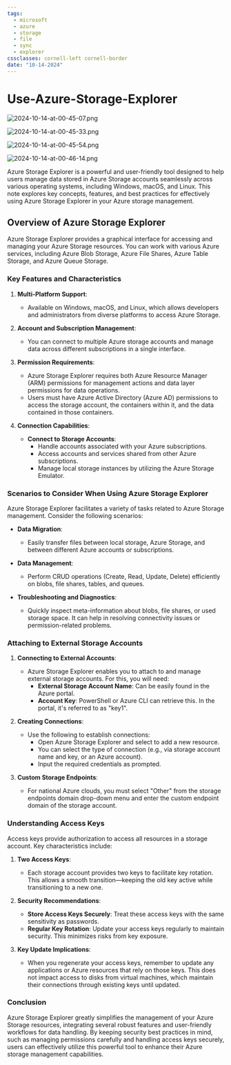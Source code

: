 ```yaml
---
tags:
  - microsoft
  - azure
  - storage
  - file
  - sync
  - explorer
cssclasses: cornell-left cornell-border
date: "10-14-2024"
---
```


# Use-Azure-Storage-Explorer


![2024-10-14-at-00-45-07.png](2024-10-13.21-20-49.597-img/2024-10-14-at-00-45-07.png)

![2024-10-14-at-00-45-33.png](2024-10-13.21-20-49.597-img/2024-10-14-at-00-45-33.png)

![2024-10-14-at-00-45-54.png](2024-10-13.21-20-49.597-img/2024-10-14-at-00-45-54.png)

![2024-10-14-at-00-46-14.png](2024-10-13.21-20-49.597-img/2024-10-14-at-00-46-14.png)


Azure Storage Explorer is a powerful and user-friendly tool designed to help users manage data stored in Azure Storage accounts seamlessly across various operating systems, including Windows, macOS, and Linux. This note explores key concepts, features, and best practices for effectively using Azure Storage Explorer in your Azure storage management.

## Overview of Azure Storage Explorer

Azure Storage Explorer provides a graphical interface for accessing and managing your Azure Storage resources. You can work with various Azure services, including Azure Blob Storage, Azure File Shares, Azure Table Storage, and Azure Queue Storage.

### Key Features and Characteristics

1. **Multi-Platform Support**:
   - Available on Windows, macOS, and Linux, which allows developers and administrators from diverse platforms to access Azure Storage.

2. **Account and Subscription Management**:
   - You can connect to multiple Azure storage accounts and manage data across different subscriptions in a single interface.

3. **Permission Requirements**:
   - Azure Storage Explorer requires both Azure Resource Manager (ARM) permissions for management actions and data layer permissions for data operations. 
   - Users must have Azure Active Directory (Azure AD) permissions to access the storage account, the containers within it, and the data contained in those containers.

4. **Connection Capabilities**:
   - **Connect to Storage Accounts**:
     - Handle accounts associated with your Azure subscriptions.
     - Access accounts and services shared from other Azure subscriptions.
     - Manage local storage instances by utilizing the Azure Storage Emulator.

### Scenarios to Consider When Using Azure Storage Explorer

Azure Storage Explorer facilitates a variety of tasks related to Azure Storage management. Consider the following scenarios:

- **Data Migration**:
  - Easily transfer files between local storage, Azure Storage, and between different Azure accounts or subscriptions.

- **Data Management**:
  - Perform CRUD operations (Create, Read, Update, Delete) efficiently on blobs, file shares, tables, and queues.

- **Troubleshooting and Diagnostics**:
  - Quickly inspect meta-information about blobs, file shares, or used storage space. It can help in resolving connectivity issues or permission-related problems.

### Attaching to External Storage Accounts

1. **Connecting to External Accounts**:
   - Azure Storage Explorer enables you to attach to and manage external storage accounts. For this, you will need:
     - **External Storage Account Name**: Can be easily found in the Azure portal.
     - **Account Key**: PowerShell or Azure CLI can retrieve this. In the portal, it's referred to as "key1".

2. **Creating Connections**:
   - Use the following to establish connections:
     - Open Azure Storage Explorer and select to add a new resource.
     - You can select the type of connection (e.g., via storage account name and key, or an Azure account).
     - Input the required credentials as prompted.

3. **Custom Storage Endpoints**:
   - For national Azure clouds, you must select "Other" from the storage endpoints domain drop-down menu and enter the custom endpoint domain of the storage account.

### Understanding Access Keys

Access keys provide authorization to access all resources in a storage account. Key characteristics include:

1. **Two Access Keys**:
   - Each storage account provides two keys to facilitate key rotation. This allows a smooth transition—keeping the old key active while transitioning to a new one.

2. **Security Recommendations**:
   - **Store Access Keys Securely**: Treat these access keys with the same sensitivity as passwords.
   - **Regular Key Rotation**: Update your access keys regularly to maintain security. This minimizes risks from key exposure.

3. **Key Update Implications**:
   - When you regenerate your access keys, remember to update any applications or Azure resources that rely on those keys. This does not impact access to disks from virtual machines, which maintain their connections through existing keys until updated.

### Conclusion

Azure Storage Explorer greatly simplifies the management of your Azure Storage resources, integrating several robust features and user-friendly workflows for data handling. By keeping security best practices in mind, such as managing permissions carefully and handling access keys securely, users can effectively utilize this powerful tool to enhance their Azure storage management capabilities.

